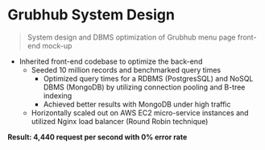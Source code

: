 # Grubhub System Design

> System design and DBMS optimization of Grubhub menu page front-end mock-up

* Inherited front-end codebase to optimize the back-end
  * Seeded 10 million records and benchmarked query times
    * Optimized query times for a RDBMS (PostgresSQL) and NoSQL DBMS (MongoDB) by utilizing connection pooling and B-tree indexing
    * Achieved better results with MongoDB under high traffic
  * Horizontally scaled out on AWS EC2 micro-service instances and utilized Nginx load balancer (Round Robin technique)

**Result: 4,440 request per second with 0% error rate**
